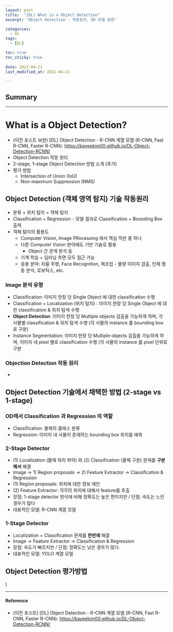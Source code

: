 ```yaml
---
layout: post
title:  "[DL] What is a Object Detection"
excerpt: "Object Detection - 작동원리, OD 모델 종류"

categories:
  - ds
tags:
  - [DL]

toc: true
toc_sticky: true
 
date: 2022-04-21
last_modified_at: 2022-04-21

---
```


## Summary


---

# What is a Object Detection?
* (이전 포스트 보완) [DL] Object Detection - R-CNN 계열 모델 (R-CNN, Fast R-CNN, Faster R-CNN): https://kayeekim00.github.io/DL-Object-Detection-RCNN/
* Object Detection 작동 원리
* 2-stage, 1-stage Object Detection 방법 소개 (추가)
* 평가 방법
    * Intersection of Union (IoU)
    * Non-maximum Suppression (NMS)  

## Object Detection (객체 영역 탐지) 기술 작동원리
* 분류 + 위치 탐지 = 객체 탐지
* Classification + Regression - 모델 결과로 Classification + Bounding Box 출력
* 객체 탐지의 활용도
    * Computer Vision, Image PRocessing 에서 핵심 적븐 중 하나
    * 다른 Computer Vision 분야에도 기반 기술로 활용
        * Object 간 관계 분석 등
    * 기계 학습 + 딥러닝 측면 모두 접근 가능
    * 응용 분야: 자율 주행, Face Recognition, 제조업 - 불량 이미지 검출, 인체 행동 분석, 로보틱스, etc.

### Image 분석 유형
* Classification: 이미지 한장 당 Single Object 에 대한 classification 수행
* Classification + Localization (위치 탐지) : 이미지 한장 당 Single Object 에 대한 classification & 위치 탐색 수행
* **Object Detection**: 이미지 한장 당 Multiple objects 검출을 가능하게 하며, 각 사물별 classification & 위치 탐색 수행
(각 사물의 instance 를 bounding box 로 구분)
* Instance Segmentation: 이미지 한장 당 Multiple objects 검출을 가능하게 하며, 이미지 내 pixel 별로 classification 수행
(각 사물의 instance 를 pixel 단위로 구분

### Objection Detection 작동 원리
* 


## Object Detection 기술에서 채택한 방법 (2-stage vs 1-stage)
### OD에서 Classification 과 Regression 의 역할
* Classification: 물체의 클래스 분류 
* Regression: 이미지 내 사물이 존재하는 bounding box 위치를 예측

### 2-Stage Detector
* (1) Localization (물체 위치 파악) 와 (2) Classification (물체 구분) 문제를 **구분해서** 해결
* Image -> 1) Region proposals -> 2) Feature Extractor -> Classification & Regression
* (1) Region proposals: 위치에 대한 정보 제안
* (2) Feature Extractor: 각각의 위치에 대해서 feature를 추출
* 장점: 1-stage detector 방식에 비해 정확도는 높은 편이지만 / 단점: 속도는 느린 경우가 많다
* 대표적인 모델: R-CNN 계열 모델

### 1-Stage Detector
* Localization + Classification 문제를 **한번에** 해결
* Image -> Feature Extractor -> Classification & Regression
* 장점: 속도가 빠르지만 / 단점: 정확도는 낮은 경우가 많다.
* 대표적인 모델: YOLO 계열 모델

## Object Detection 평가방법
)


----

#### Reference
* (이전 포스트) [DL] Object Detection - R-CNN 계열 모델 (R-CNN, Fast R-CNN, Faster R-CNN): https://kayeekim00.github.io/DL-Object-Detection-RCNN/
